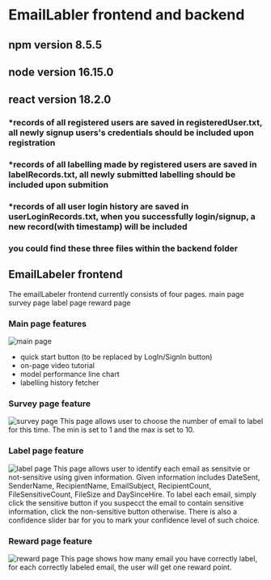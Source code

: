 # EmailLabler frontend and backend

## npm version 8.5.5
## node version 16.15.0
## react version 18.2.0

### *records of all registered users are saved in registeredUser.txt, all newly signup users's credentials should be included upon registration
### *records of all labelling made by registered users are saved in labelRecords.txt, all newly submitted labelling should be included upon submition 
### *records of all user login history are saved in userLoginRecords.txt, when you successfully login/signup, a new record(with timestamp) will be included
### you could find these three files within the backend folder

## EmailLabeler frontend
The emailLabeler frontend currently consists of four pages. 
main page
survey page
label page
reward page

### Main page features
![main page](https://github.com/Siyuan-uoftece/Email_Labeler/blob/master/Screen%20Shot%202022-12-19%20at%209.54.22%20PM.png)
* quick start button (to be replaced by LogIn/SignIn button)
* on-page video tutorial 
* model performance line chart
* labelling history fetcher

### Survey page feature
![survey page](https://github.com/Siyuan-uoftece/Email_Labeler/blob/master/Screen%20Shot%202022-12-19%20at%209.54.36%20PM.png)
This page allows user to choose the number of email to label for this time. The min is set to 1 and the max is set to 10.

### Label page feature
![label page](https://github.com/Siyuan-uoftece/Email_Labeler/blob/master/Screen%20Shot%202022-12-19%20at%209.54.52%20PM.png)
This page allows user to identify each email as sensitvie or not-sensitive using given information. Given information includes DateSent, SenderName, RecipientName, EmailSubject, RecipientCount, FileSensitiveCount, FileSize and DaySinceHire. To label each email, simply click the sensitive button if you suspecct the email to contain sensitive information, click the non-sensitive button otherwise. There is also a confidence slider bar for you to mark your confidence level of such choice. 

### Reward page feature
![reward page](https://github.com/Siyuan-uoftece/Email_Labeler/blob/master/Screen%20Shot%202022-12-19%20at%209.54.09%20PM.png)
This page shows how many email you have correctly label, for each correctly labeled email, the user will get one reward point.



